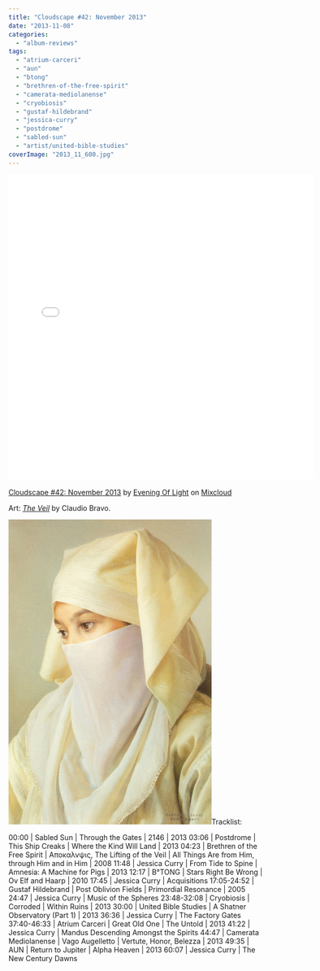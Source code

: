 ```yaml
---
title: "Cloudscape #42: November 2013"
date: "2013-11-08"
categories: 
  - "album-reviews"
tags: 
  - "atrium-carceri"
  - "aun"
  - "btong"
  - "brethren-of-the-free-spirit"
  - "camerata-mediolanense"
  - "cryobiosis"
  - "gustaf-hildebrand"
  - "jessica-curry"
  - "postdrome"
  - "sabled-sun"
  - "artist/united-bible-studies"
coverImage: "2013_11_600.jpg"
---
```


<iframe src="//www.mixcloud.com/widget/iframe/?feed=http%3A%2F%2Fwww.mixcloud.com%2Feveningoflight%2Fcloudscape-42-november-2013%2F&amp;mini=&amp;stylecolor=f5f4e0&amp;hide_artwork=&amp;embed_type=widget_standard&amp;embed_uuid=22cac7d8-015b-4c0c-9c9a-7687f5651cd9&amp;hide_tracklist=&amp;hide_cover=&amp;autoplay=" height="600" width="600" frameborder="0"></iframe>

[Cloudscape #42: November 2013](http://www.mixcloud.com/eveningoflight/cloudscape-42-november-2013/?utm_source=widget&utm_medium=web&utm_campaign=base_links&utm_term=resource_link) by [Evening Of Light](http://www.mixcloud.com/eveningoflight/?utm_source=widget&utm_medium=web&utm_campaign=base_links&utm_term=profile_link) on [Mixcloud](http://www.mixcloud.com/?utm_source=widget&utm_medium=web&utm_campaign=base_links&utm_term=homepage_link)

Art: _[The Veil](http://www.wikipaintings.org/en/claudio-bravo/the-veil-1987)_ by Claudio Bravo.

![2013_11_600](images/2013_11_600.jpg)Tracklist:

00:00 | Sabled Sun | Through the Gates | 2146 | 2013 03:06 | Postdrome | This Ship Creaks | Where the Kind Will Land | 2013 04:23 | Brethren of the Free Spirit | Аποκαλνψις, The Lifting of the Veil | All Things Are from Him, through Him and in Him | 2008 11:48 | Jessica Curry | From Tide to Spine | Amnesia: A Machine for Pigs | 2013 12:17 | B°TONG | Stars Right Be Wrong | Ov Elf and Haarp | 2010 17:45 | Jessica Curry | Acquisitions 17:05-24:52 | Gustaf Hildebrand | Post Oblivion Fields | Primordial Resonance | 2005 24:47 | Jessica Curry | Music of the Spheres 23:48-32:08 | Cryobiosis | Corroded | Within Ruins | 2013 30:00 | United Bible Studies | A Shatner Observatory (Part 1) | 2013 36:36 | Jessica Curry | The Factory Gates 37:40-46:33 | Atrium Carceri | Great Old One | The Untold | 2013 41:22 | Jessica Curry | Mandus Descending Amongst the Spirits 44:47 | Camerata Mediolanense | Vago Augelletto | Vertute, Honor, Belezza | 2013 49:35 | AUN | Return to Jupiter | Alpha Heaven | 2013 60:07 | Jessica Curry | The New Century Dawns
